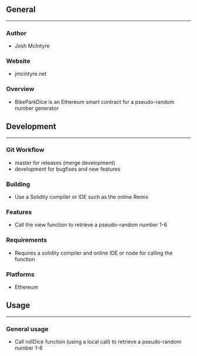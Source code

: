 ## General
____________

### Author
* Josh McIntyre

### Website
* jmcintyre.net

### Overview
* BikeParkDice is an Ethereum smart contract for a pseudo-random number generator

## Development
________________

### Git Workflow
* master for releases (merge development)
* development for bugfixes and new features

### Building
* Use a Solidity compiler or IDE such as the online Remix

### Features
* Call the view function to retrieve a pseudo-random number 1-6

### Requirements
* Requires a solidity compiler and online IDE or node for calling the function

### Platforms
* Ethereum

## Usage
____________

### General usage
* Call rollDice function (using a local call) to retrieve a pseudo-random number 1-6
